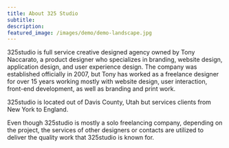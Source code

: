 ```yaml
---
title: About 325 Studio
subtitle: 
description: 
featured_image: /images/demo/demo-landscape.jpg
---
```


<!-- ![](/images/demo/demo-landscape.jpg) -->

325studio is full service creative designed agency owned by Tony Naccarato, a product designer who specializes in branding, website design, application design, and user experience design. The company was established officially in 2007, but Tony has worked as a freelance designer for over 15 years working mostly with website design, user interaction, front-end development, as well as branding and print work.

325studio is located out of Davis County, Utah but services clients from New York to England.

Even though 325studio is mostly a solo freelancing company, depending on the project, the services of other designers or contacts are utilized to deliver the quality work that 325studio is known for.